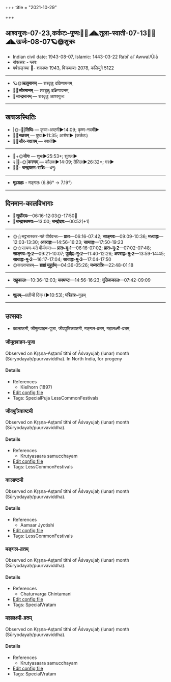 +++
title = "2021-10-29"

+++
## आश्वयुजः-07-23,कर्कटः-पुष्यः🌛🌌◢◣तुला-स्वाती-07-13🌌🌞◢◣ऊर्जः-08-07🪐🌞शुक्रः
- Indian civil date: 1943-08-07, Islamic: 1443-03-22 Rabīʿ alʾ Awwal/Ūlā
- संवत्सरः - प्लवः
- वर्षसङ्ख्या 🌛- शकाब्दः 1943, विक्रमाब्दः 2078, कलियुगे 5122
___________________
- 🪐🌞**ऋतुमानम्** — शरदृतुः दक्षिणायनम्
- 🌌🌞**सौरमानम्** — शरदृतुः दक्षिणायनम्
- 🌛**चान्द्रमानम्** — शरदृतुः आश्वयुजः
___________________


## खचक्रस्थितिः
- |🌞-🌛|**तिथिः** — कृष्ण-अष्टमी►14:09; कृष्ण-नवमी►  
- 🌌🌛**नक्षत्रम्** — पुष्यः►11:35; आश्रेषा► (कर्कटः)  
- 🌌🌞**सौर-नक्षत्रम्** — स्वाती►  
___________________
- 🌛+🌞**योगः** — शुभः►25:53*; शुक्लः►  
- २|🌛-🌞|**करणम्** — कौलवः►14:09; तैतिलः►26:32*; गरः►  
- 🌌🌛- **चन्द्राष्टम-राशिः**—धनुः  
___________________
- **मूढग्रहाः** - मङ्गलः (6.86° → 7.19°)
___________________


## दिनमान-कालविभागाः
- 🌅**सूर्योदयः**—06:16-12:03🌞️-17:50🌇  
- 🌛**चन्द्रास्तमयः**—13:00; **चन्द्रोदयः**—00:52(+1)  
___________________
- 🌞⚝भट्टभास्कर-मते वीर्यवन्तः— **प्रातः**—06:16-07:42; **साङ्गवः**—09:09-10:36; **मध्याह्नः**—12:03-13:30; **अपराह्णः**—14:56-16:23; **सायाह्नः**—17:50-19:23  
- 🌞⚝सायण-मते वीर्यवन्तः— **प्रातः-मु॰1**—06:16-07:02; **प्रातः-मु॰2**—07:02-07:48; **साङ्गवः-मु॰2**—09:21-10:07; **पूर्वाह्णः-मु॰2**—11:40-12:26; **अपराह्णः-मु॰2**—13:59-14:45; **सायाह्नः-मु॰2**—16:17-17:04; **सायाह्नः-मु॰3**—17:04-17:50  
- 🌞कालान्तरम्— **ब्राह्मं मुहूर्तम्**—04:36-05:26; **मध्यरात्रिः**—22:48-01:18  
___________________
- **राहुकालः**—10:36-12:03; **यमघण्टः**—14:56-16:23; **गुलिककालः**—07:42-09:09  
___________________
- **शूलम्**—प्रतीची दिक् (►10:53); **परिहारः**–गुडम्  
___________________

## उत्सवाः
- कालाष्टमी, जीमूतवाहन-पूजा, जीवपुत्रिकाष्टमी, मङ्गल-व्रतम्, महालक्ष्मी-व्रतम्
### जीमूतवाहन-पूजा

Observed on Kṛṣṇa-Aṣṭamī tithi of Āśvayujaḥ (lunar) month (Sūryodayaḥ/puurvaviddha). In North India, for progeny

#### Details
- References
  - Kielhorn (1897)
- [Edit config file](https://github.com/jyotisham/adyatithi/tree/master/general/lunar_month/tithi/07/23/jImUtavAhana-pUjA~2.toml)
- Tags: SpecialPuja LessCommonFestivals


### जीवपुत्रिकाष्टमी

Observed on Kṛṣṇa-Aṣṭamī tithi of Āśvayujaḥ (lunar) month (Sūryodayaḥ/puurvaviddha). 

#### Details
- References
  - Krutyasaara samucchayam
- [Edit config file](https://github.com/jyotisham/adyatithi/tree/master/general/lunar_month/tithi/07/23/jIvaputrikASTamI.toml)
- Tags: LessCommonFestivals


### कालाष्टमी

Observed on Kṛṣṇa-Aṣṭamī tithi of Āśvayujaḥ (lunar) month (Sūryodayaḥ/puurvaviddha). 

#### Details
- References
  - Aamaar Jyotishi
- [Edit config file](https://github.com/jyotisham/adyatithi/tree/master/general/lunar_month/tithi/07/23/kAlASTamI.toml)
- Tags: LessCommonFestivals


### मङ्गल-व्रतम्

Observed on Kṛṣṇa-Aṣṭamī tithi of Āśvayujaḥ (lunar) month (Sūryodayaḥ/puurvaviddha). 

#### Details
- References
  - Chaturvarga Chintamani
- [Edit config file](https://github.com/jyotisham/adyatithi/tree/master/general/lunar_month/tithi/07/23/maGgala-vratam.toml)
- Tags: SpecialVratam


### महालक्ष्मी-व्रतम्

Observed on Kṛṣṇa-Aṣṭamī tithi of Āśvayujaḥ (lunar) month (Sūryodayaḥ/puurvaviddha). 

#### Details
- References
  - Krutyasaara samucchayam
- [Edit config file](https://github.com/jyotisham/adyatithi/tree/master/devatA/lakShmI/lunar_month/tithi/07/23/mahAlakSmI-vratam.toml)
- Tags: SpecialVratam


